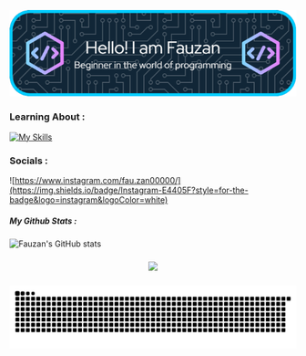 ![Header](./img/github-header-image.png)

<!--
**Fauzan825-debug/Fauzan825-debug** is a ✨ _special_ ✨ repository because its `README.md` (this file) appears on your GitHub profile.

Here are some ideas to get you started:

- 🔭 I’m currently working on ...
- 🌱 I’m currently learning ...
- 👯 I’m looking to collaborate on ...
- 🤔 I’m looking for help with ...
- 💬 Ask me about ...
- 📫 How to reach me: ...
- 😄 Pronouns: ...
- ⚡ Fun fact: ...
-->

### Learning About :

[![My Skills](https://skillicons.dev/icons?i=html,css,js,react,py,kali&perline=3)](https://skillicons.dev)

### Socials :

![https://www.instagram.com/fau.zan00000/](https://img.shields.io/badge/Instagram-E4405F?style=for-the-badge&logo=instagram&logoColor=white)

##### My Github Stats :

![Fauzan's GitHub stats](https://github-readme-stats.vercel.app/api?username=Fauzan825-debug&show_icons=true&theme=tokyonight)

###

<div align="center">
  <img src="https://profile-counter.glitch.me/Fauzan825-debug/count.svg?"  />
</div>

###

<img src="https://raw.githubusercontent.com/Fauzan825-debug/Fauzan825-debug/output/snake.svg" alt="Snake animation" />

###
